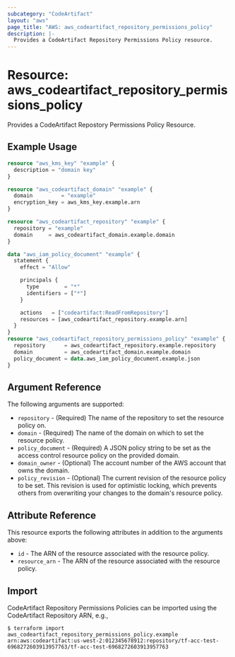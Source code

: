 ```yaml
---
subcategory: "CodeArtifact"
layout: "aws"
page_title: "AWS: aws_codeartifact_repository_permissions_policy"
description: |-
  Provides a CodeArtifact Repository Permissions Policy resource.
---
```


# Resource: aws_codeartifact_repository_permissions_policy

Provides a CodeArtifact Repostory Permissions Policy Resource.

## Example Usage

```terraform
resource "aws_kms_key" "example" {
  description = "domain key"
}

resource "aws_codeartifact_domain" "example" {
  domain         = "example"
  encryption_key = aws_kms_key.example.arn
}

resource "aws_codeartifact_repository" "example" {
  repository = "example"
  domain     = aws_codeartifact_domain.example.domain
}

data "aws_iam_policy_document" "example" {
  statement {
    effect = "Allow"

    principals {
      type        = "*"
      identifiers = ["*"]
    }

    actions   = ["codeartifact:ReadFromRepository"]
    resources = [aws_codeartifact_repository.example.arn]
  }
}
resource "aws_codeartifact_repository_permissions_policy" "example" {
  repository      = aws_codeartifact_repository.example.repository
  domain          = aws_codeartifact_domain.example.domain
  policy_document = data.aws_iam_policy_document.example.json
}
```

## Argument Reference

The following arguments are supported:

* `repository` - (Required) The name of the repository to set the resource policy on.
* `domain` - (Required) The name of the domain on which to set the resource policy.
* `policy_document` - (Required) A JSON policy string to be set as the access control resource policy on the provided domain.
* `domain_owner` - (Optional) The account number of the AWS account that owns the domain.
* `policy_revision` - (Optional) The current revision of the resource policy to be set. This revision is used for optimistic locking, which prevents others from overwriting your changes to the domain's resource policy.

## Attribute Reference

This resource exports the following attributes in addition to the arguments above:

* `id` - The ARN of the resource associated with the resource policy.
* `resource_arn` - The ARN of the resource associated with the resource policy.

## Import

CodeArtifact Repository Permissions Policies can be imported using the CodeArtifact Repository ARN, e.g.,

```
$ terraform import aws_codeartifact_repository_permissions_policy.example arn:aws:codeartifact:us-west-2:012345678912:repository/tf-acc-test-6968272603913957763/tf-acc-test-6968272603913957763
```
